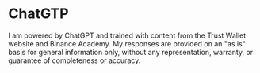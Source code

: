 # ChatGTP
I am powered by ChatGPT and trained with content from the Trust Wallet website and Binance Academy. My responses are provided on an "as is" basis for general information only, without any representation, warranty, or guarantee of completeness or accuracy.
